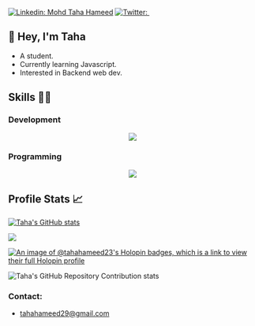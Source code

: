[![Linkedin: Mohd Taha Hameed](https://img.shields.io/badge/-Mohd%20Taha%20Hameed-blue?style=flat-square&logo=Linkedin&logoColor=white&link=https://www.linkedin.com/in/mohd-taha-hameed-a89443200/)](https://www.linkedin.com/in/mohd-taha-hameed-a89443200/)
[![Twitter: ](https://img.shields.io/twitter/follow/tahahameed_?style=social)](https://twitter.com/tahahameed_)


## 👋 Hey, I'm Taha 
   - A student.
   - Currently learning Javascript.
   - Interested in Backend web dev.


## Skills 👨‍💻

### Development  

<p align="center">
  <a href="https://skillicons.dev">
    <img src="https://skillicons.dev/icons?i=js,html,css,tailwind,react,firebase,mysql,nodejs,expressjs" />
  </a>
</p>


### Programming 
<p align="center">
  <a href="https://skillicons.dev">
    <img src="https://skillicons.dev/icons?i=c,python" />
  </a>
</p>


## Profile Stats 📈

[![Taha's GitHub stats](https://github-readme-stats.vercel.app/api?username=TahaHameed23&show_icons=true&theme=dark)](https://github.com/TahaHameed23)

<!--[![Top Langs](https://github-readme-stats.vercel.app/api/top-langs/?username=TahaHameed23&layout=compact&theme=dark)](https://github.com/TahaHameed23)-->

![](https://github-readme-streak-stats.herokuapp.com/?user=TahaHameed23&theme=dark&hide_border=false)<br/>

[![An image of @tahahameed23's Holopin badges, which is a link to view their full Holopin profile](https://holopin.me/tahahameed23)](https://holopin.io/@tahahameed23)


![Taha's GitHub Repository Contribution stats](https://github-contributor-stats.vercel.app/api?username=TahaHameed23&theme=dark)

### Contact:
   - tahahameed29@gmail.com
